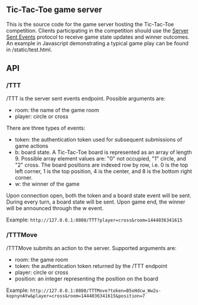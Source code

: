 Tic-Tac-Toe game server
-----

This is the source code for the game server hosting the Tic-Tac-Toe competition.
Clients participating in the competition should use the [Server Sent Events](http://www.html5rocks.com/en/tutorials/eventsource/basics/) protocol to receive game state updates and winner outcomes.
An example in Javascript demonstrating a typical game play can be found in /static/test.html.

## API

### /TTT
/TTT is the server sent events endpoint. Possible arguments are:

* room: the name of the game room
* player: circle or cross

There are three types of events:

* token: the authentication token used for subsequent submissions of game actions
* b: board state. A Tic-Tac-Toe board is represented as an array of length 9.
  Possible array element values are: "0" not occupied, "1" circle, and "2" cross.
  The board positions are indexed row by row, i.e. 0 is the top left corner, 1 is the top position, 4 is the center, and 8 is the bottom right corner.
* w: the winner of the game

Upon connection open, both the token and a board state event will be sent.
During every turn, a board state will be sent.
Upon game end, the winner will be announced through the w event.

Example:
`http://127.0.0.1:8080/TTT?player=cross&room=1444036341615`

### /TTTMove
/TTTMove submits an action to the server. Supported arguments are:

* room: the game room
* token: the authentication token returned by the /TTT endpoint
* player: circle or cross
* position: an integer representing the position on the board

Example:
`http://127.0.0.1:8080/TTTMove?token=B5xHdcw_Ww2u-kopnynAYw&player=cross&room=1444036341615&position=7`

